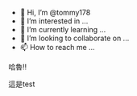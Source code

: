 - 👋 Hi, I’m @tommy178
- 👀 I’m interested in ...
- 🌱 I’m currently learning ...
- 💞️ I’m looking to collaborate on ...
- 📫 How to reach me ...

<!---
tommy178/tommy178 is a ✨ special ✨ repository because its `README.md` (this file) appears on your GitHub profile.
You can click the Preview link to take a look at your changes.
--->哈魯!!
這是test
